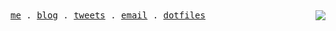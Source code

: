 <samp>
  <a target="_blank" rel="noreferrer noopener" href="https://hyoban.cc">me</a> .
  <a target="_blank" rel="noreferrer noopener" href="https://hyoban.xlog.app">blog</a> .
  <a target="_blank" rel="noreferrer noopener" href="https://twitter.com/0xhyoban">tweets</a> .
  <a target="_blank" rel="noreferrer noopener" href="mailto:hi@hyoban.cc">email</a> .
  <a target="_blank" rel="noreferrer noopener" href="https://gist.github.com/hyoban/7943d4c59c43b79d3f8388671437fe11">dotfiles</a>
</samp>

<picture>
  <source
    srcset="https://github-readme-stats.vercel.app/api?username=hyoban&show_icons=true&hide_border=true&hide_title=true&theme=dark&bg_color=0E1116"
    media="(prefers-color-scheme: dark)" />
  <source
    srcset="https://github-readme-stats.vercel.app/api?username=hyoban&show_icons=true&hide_border=true&hide_title=true"
    media="(prefers-color-scheme: light), (prefers-color-scheme: no-preference)" />
  <img src="https://github-readme-stats.vercel.app/api?username=hyoban&show_icons=true&hide_border=true&hide_title=true"
    align="right" />
</picture>
